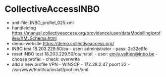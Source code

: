 # CollectiveAccessINBO

- xml-file:	INBO_profiel_025.xml
- handleiding	https://manual.collectiveaccess.org/providence/user/dataModelling/profiles/XMLSchema.html
- demo-website	https://demo.collectiveaccess.org/
- INBO test	18.203.229.50/ca - user: administrator - pass:	2c32e9fc
- reset INBO test	18.203.229.50/ca/install - user: emily.veltjen@inbo.be - choose profiel -	check: overwrite
- add a new profile	VPN - WINSCP - 172.28.2.47 poort 22 - /var/www/html/ca/install/profiles/xml

